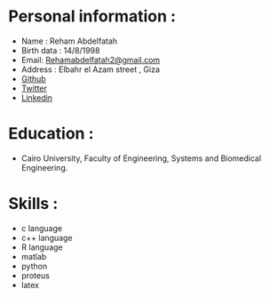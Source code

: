 # Personal information : 
* Name : Reham Abdelfatah 
* Birth data : 14/8/1998
* Email: Rehamabdelfatah2@gmail.com
* Address : Elbahr el Azam street , Giza
* [Github](https://github.com/Rehamabdelfatah)
* [Twitter](https://twitter.com/rehamabdelfata2)
* [Linkedin](https://www.linkedin.com/in/reham-abdelfatah-34b968185/)
# Education : 
* Cairo University, Faculty of Engineering, Systems and Biomedical Engineering. 
# Skills :
* c language
* c++ language
* R language
* matlab
* python
* proteus
* latex
